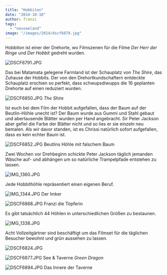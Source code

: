 ```yaml
---
title: "Hobbiton"
date: "2014-10-10"
author: franzi
tags: 
  - "neuseeland"
image: "/images/2014/dscf6878.jpg"
---
```


Hobbiton ist einer der Drehorte, wo Filmszenen für die Filme _Der Herr der Ringe_ und _Der Hobbit_ gedreht wurden.

![DSCF6791.JPG](/images/2014/dscf6791.jpg)

Das bei Matamata gelegene Farmland ist der Schauplatz von _The Shire_, das Zuhause der Hobbits. Der von den Drehortkundschaftern entdeckte Schauplatz erschien so perfekt, dass schwupsdiwupps die 16 geplanten Drehorte auf einen reduziert wurden.

![DSCF6850.JPG](/images/2014/dscf6850.jpg) _The Shire_

Ist euch bei dem Film der Hobbit aufgefallen, dass der Baum auf der Beutlin-Höhle unecht ist? Der Baum wurde aus Gummi und Stahl gebaut und abertausende Blätter wurden per Hand angebracht. Sir Peter Jackson aber gefiel die Farbe der Blätter nicht und so lies er sie einzeln neu bemalen. Als wir davor standen, ist es Chrissi natürlich sofort aufgefallen, dass es kein echter Baum ist.

![DSCF6852.JPG](/images/2014/dscf6852.jpg) Beutlins Höhle mit falschem Baum

Zwei Wochen vor Drehbeginn schickte Peter Jackson täglich jemanden Wäsche auf- und abhängen um so natürliche Trampelpfade entstehen zu lassen.

![IMG_1360.JPG](/images/2014/img_1360.jpg)

Jede Hobbithöhle repräsentiert einen eigenen Beruf.

![IMG_1344.JPG](/images/2014/img_1344.jpg) Der Imker

![DSCF6868.JPG](/images/2014/dscf6868.jpg) Franzi die Töpferin

Es gibt tatsächlich 44 Höhlen in unterschiedlichen Größen zu bestaunen.

![IMG_1338.JPG](/images/2014/img_1338.jpg)

Acht Vollzeitgärtner sind beschäftigt um das Filmset für die täglichen Besucher bewohnt und grün aussehen zu lassen.

![DSCF6824.JPG](/images/2014/dscf6824.jpg)

![DSCF6877.JPG](/images/2014/dscf6877.jpg) See & Taverne _Green Dragon_

![DSCF6894.JPG](/images/2014/dscf6894.jpg) Das Innere der Taverne
